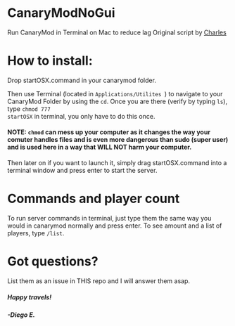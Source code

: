 # CanaryModNoGui
Run CanaryMod in Terminal on Mac to reduce lag
Original script by [Charles](https://github.com/Charles6)

# How to install:
Drop startOSX.command in your canarymod folder.

Then use Terminal (located in <code>Applications/Utilites </code>) to navigate to your CanaryMod Folder by using the <code>cd</code>. Once you are there (verify by typing <code>ls</code>), type <code>chmod 777 startOSX</code> in terminal, you only have to do this once.
#### NOTE: <code>chmod</code> can mess up your computer as it changes the way your comuter handles files and is even more dangerous than sudo (super user) and is used here in a way that WILL NOT harm your computer. 
Then later on if you want to launch it, simply drag startOSX.command into a terminal window and press enter to start the server.

# Commands and player count
To run server commands in terminal, just type them the same way you would in canarymod normally and press enter. To see amount and a list of players, type <code>/list</code>.

# Got questions?
List them as an issue in THIS repo and I will answer them asap.

##### Happy travels!
##### -Diego E.
